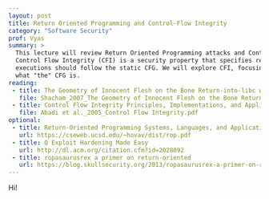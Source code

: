 ```yaml
---
layout: post
title: Return Oriented Programming and Control-Flow Integrity 
category: "Software Security"
prof: Vyas
summary: >
  This lecture will review Return Oriented Programming attacks and Control-Flow Integrity defenses.
  Control Flow Integrity (CFI) is a security property that specifies real 
  executions should follow the static CFG. We will explore CFI, focusing on
  what "the" CFG is.
reading:
 - title: The Geometry of Innocent Flesh on the Bone Return-into-libc without Calls (on the x86)
   file: Shacham_2007_The Geometry of Innocent Flesh on the Bone Return-into-libc without Function Calls (on the x86).pdf
 - title: Control Flow Integrity Principles, Implementations, and Applications
   file: Abadi et al._2005_Control Flow Integrity.pdf
optional:
 - title: Return-Oriented Programming Systems, Languages, and Applications
   url: https://cseweb.ucsd.edu/~hovav/dist/rop.pdf
 - title: Q Exploit Hardening Made Easy
   url: http://dl.acm.org/citation.cfm?id=2028092
 - title: ropasaurusrex a primer on return-oriented
   url: https://blog.skullsecurity.org/2013/ropasaurusrex-a-primer-on-return-oriented-programming
---
```


Hi!
